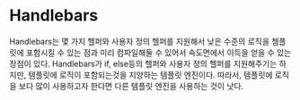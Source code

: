 # Handlebars
Handlebars는 몇 가지 헬퍼와 사용자 정의 헬퍼를 지원해서 낮은 수준의 로직을 쳄플릿에 포함시킬 수 있는 점과 미리 컴파일해둘 수 있어서 속도면에서 이득을 얻을 수 있는 장점이 있다.
Handlebars가 if, else등의 헬퍼와 사용자 정의 헬퍼를 지원해주기는 하지만,
템플릿에 로직이 포함되는것을 지양하는 템플릿 엔진이다.
따라서, 템플릿에 로직을 보다 많이 사용하고자 한다면 다른 템플릿 엔진을 사용하는 것이 낫다.
